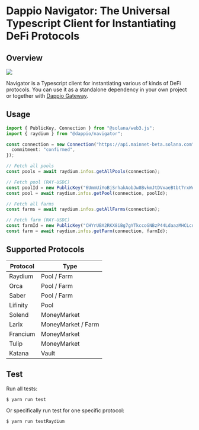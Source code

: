 # Dappio Navigator: The Universal Typescript Client for Instantiating DeFi Protocols

## Overview

![](https://hackmd.io/_uploads/SJtWPoyxo.png)

Navigator is a Typescript client for instantiating various of kinds of DeFi protocols. You can use it as a standalone dependency in your own project or together with [Dappio Gateway](https://guide.dappio.xyz/the-universal-rabbit-hole).

## Usage

```typescript
import { PublicKey, Connection } from "@solana/web3.js";
import { raydium } from "@dappio/navigator";

const connection = new Connection("https://api.mainnet-beta.solana.com", {
  commitment: "confirmed",
});

// Fetch all pools
const pools = await raydium.infos.getAllPools(connection);

// Fetch pool (RAY-USDC)
const poolId = new PublicKey("6UmmUiYoBjSrhakAobJw8BvkmJtDVxaeBtbt7rxWo1mg");
const pool = await raydium.infos.getPool(connection, poolId);

// Fetch all farms
const farms = await raydium.infos.getAllFarms(connection);

// Fetch farm (RAY-USDC)
const farmId = new PublicKey("CHYrUBX2RKX8iBg7gYTkccoGNBzP44LdaazMHCLcdEgS");
const farm = await raydium.infos.getFarm(connection, farmId);
```

## Supported Protocols

| Protocol | Type               |
| -------- | ------------------ |
| Raydium  | Pool / Farm        |
| Orca     | Pool / Farm        |
| Saber    | Pool / Farm        |
| Lifinity | Pool               |
| Solend   | MoneyMarket        |
| Larix    | MoneyMarket / Farm |
| Francium | MoneyMarket        |
| Tulip    | MoneyMarket        |
| Katana   | Vault              |

## Test

Run all tests:

```bash
$ yarn run test
```

Or specifically run test for one specific protocol:

```bash
$ yarn run testRaydium
```
